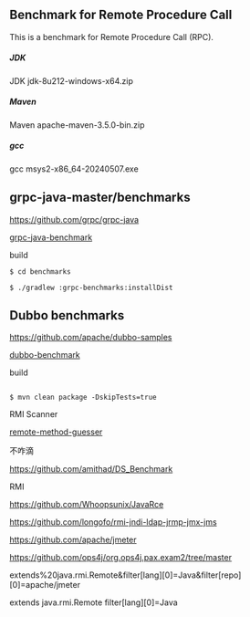 ## Benchmark for Remote Procedure Call

This is a benchmark for Remote Procedure Call (RPC).

#####  JDK
JDK  jdk-8u212-windows-x64.zip 

#####  Maven

Maven apache-maven-3.5.0-bin.zip

#####  gcc

gcc  msys2-x86_64-20240507.exe



## grpc-java-master/benchmarks

https://github.com/grpc/grpc-java

[grpc-java-benchmark](https://github.com/grpc/grpc-java/tree/master/benchmarks)

build  
```
$ cd benchmarks 

$ ./gradlew :grpc-benchmarks:installDist
```

## Dubbo benchmarks  

https://github.com/apache/dubbo-samples

[dubbo-benchmark](https://github.com/apache/dubbo-samples)

build 
 
```

$ mvn clean package -DskipTests=true 

```

RMI Scanner

[remote-method-guesser](https://github.com/qtc-de/remote-method-guesser)

不咋滴

https://github.com/amithad/DS_Benchmark 

RMI


https://github.com/Whoopsunix/JavaRce

https://github.com/longofo/rmi-jndi-ldap-jrmp-jmx-jms 

https://github.com/apache/jmeter

https://github.com/ops4j/org.ops4j.pax.exam2/tree/master

extends%20java.rmi.Remote&filter[lang][0]=Java&filter[repo][0]=apache/jmeter

extends java.rmi.Remote filter[lang][0]=Java

